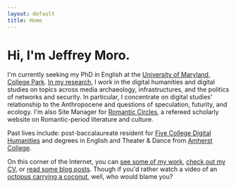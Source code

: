 ```yaml
---
layout: default
title: Home
---
```


# Hi, I'm Jeffrey Moro.

I'm currently seeking my PhD in English at the [University of Maryland, College Park](http://english.umd.edu). [In my research](/research), I work in the digital humanities and digital studies on topics across media archaeology, infrastructures, and the politics of networks and security. In particular, I concentrate on digital studies' relationship to the Anthropocene and questions of speculation, futurity, and ecology. I'm also Site Manager for [Romantic Circles](https://www.rc.umd.edu), a refereed scholarly website on Romantic-period literature and culture.

Past lives include: post-baccalaureate resident for [Five College Digital Humanities](http://5colldh.org) and degrees in English and Theater & Dance from [Amherst College](https://www.amherst.edu).

On this corner of the Internet, you can [see some of my work](/research), [check out my CV](/cv), or [read some blog posts](/blog). Though if you'd rather watch a video of an <a href="https://www.youtube.com/watch?v=zaE-LwDowcU" target="blank">octopus carrying a coconut</a>, well, who would blame you?
